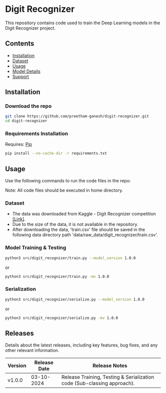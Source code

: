 # Digit Recognizer

This repository contains code used to train the Deep Learning models in the Digit Recognizer project.

## Contents

- [Installation](https://github.com/preetham-ganesh/digit-recognizer#installation)
- [Dataset](https://github.com/preetham-ganesh/digit-recognizer#dataset)
- [Usage](https://github.com/preetham-ganesh/digit-recognizer#usage)
- [Model Details](https://github.com/preetham-ganesh/digit-recognizer#model-details)
- [Support](https://github.com/preetham-ganesh/digit-recognizer#support)

## Installation

### Download the repo

```bash
git clone https://github.com/preetham-ganesh/digit-recognizer.git
cd digit-recognizer
```

### Requirements Installation

Requires: [Pip](https://pypi.org/project/pip/)

```bash
pip install --no-cache-dir -r requirements.txt
```

## Usage

Use the following commands to run the code files in the repo:

Note: All code files should be executed in home directory.

### Dataset

- The data was downloaded from Kaggle - Digit Recognizer competition [[Link]](https://www.kaggle.com/c/digit-recognizer/data).
- Due to the size of the data, it is not available in the repository.
- After downloading the data, 'train.csv' file should be saved in the following data directory path 'data/raw_data/digit_recognizer/train.csv'.

### Model Training & Testing

```bash
python3 src/digit_recognizer/train.py --model_version 1.0.0
```

or

```bash
python3 src/digit_recognizer/train.py -mv 1.0.0
```

### Serialization

```bash
python3 src/digit_recognizer/serialize.py --model_version 1.0.0
```

or

```bash
python3 src/digit_recognizer/serialize.py -mv 1.0.0
```

## Releases

Details about the latest releases, including key features, bug fixes, and any other relevant information.

| Version | Release Date | Release Notes                                                           |
| ------- | ------------ | ----------------------------------------------------------------------- |
| v1.0.0  | 03-10-2024   | Release Training, Testing & Serialization code (Sub-classing approach). |
